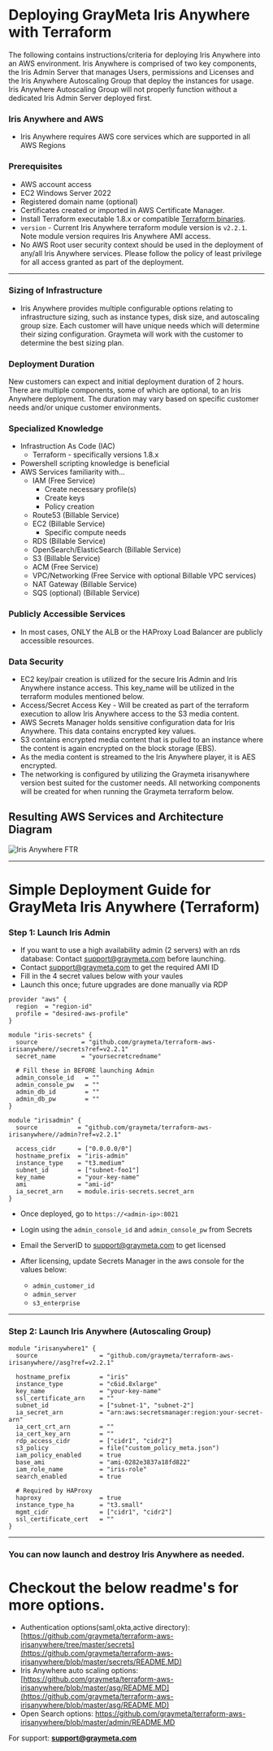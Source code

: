 # Deploying GrayMeta Iris Anywhere with Terraform
The following contains instructions/criteria for deploying Iris Anywhere into an AWS environment.  Iris Anywhere is comprised of two key components, the Iris Admin Server that manages Users, permissions and Licenses and the Iris Anywhere Autoscaling Group that deploy the instances for usage. Iris Anywhere Autoscaling Group will not properly function without a dedicated Iris Admin Server deployed first. 
 

### Iris Anywhere and AWS
* Iris Anywhere requires AWS core services which are supported in all AWS Regions
  
### Prerequisites
* AWS account access
* EC2 Windows Server 2022
* Registered domain name (optional)
* Certificates created or imported in AWS Certificate Manager.
* Install Terraform executable 1.8.x or compatible [Terraform binaries](https://releases.hashicorp.com/terraform/).
* `version` - Current Iris Anywhere terraform module version is `v2.2.1`. Note module version requires Iris Anywhere AMI access.
* No AWS Root user security context should be used in the deployment of any/all Iris Anywhere services.  Please follow the policy of least privilege for all access granted as part of the deployment. 
***

### Sizing of Infrastructure
* Iris Anywhere provides multiple configurable options relating to infrastructure sizing, such as instance types, disk size, and autoscaling group size.  Each customer will have unique needs which will determine their sizing configuration.  Graymeta will work with the customer to determine the best sizing plan.

### Deployment Duration
New customers can expect and initial deployment duration of 2 hours.  There are multiple components, some of which are optional, to an Iris Anywhere deployment.  The duration may vary based on specific customer needs and/or unique customer environments.

### Specialized Knowledge
* Infrastruction As Code (IAC)
  * Terraform - specifically versions 1.8.x
* Powershell scripting knowledge is beneficial
* AWS Services familiarity with...
  * IAM (Free Service)
    * Create necessary profile(s)
    * Create keys
    * Policy creation
  * Route53 (Billable Service)
  * EC2 (Billable Service)
    * Specific compute needs  
  * RDS (Billable Service)
  * OpenSearch/ElasticSearch (Billable Service)
  * S3 (Billable Service)
  * ACM (Free Service)
  * VPC/Networking (Free Service with optional Billable VPC services)
  * NAT Gateway (Billable Service)
  * SQS (optional) (Billable Service)


### Publicly Accessible Services
* In most cases, ONLY the ALB or the HAProxy Load Balancer are publicly accessible resources.

### Data Security
* EC2 key/pair creation is utilized for the secure Iris Admin and Iris Anywhere instance access.  This key_name will be utilized in the terraform modules mentioned below.
* Access/Secret Access Key - Will be created as part of the terraform execution to allow Iris Anywhere access to the S3 media content.
* AWS Secrets Manager holds sensitive configuration data for Iris Anywhere. This data contains encrypted key values.
* S3 contains encrypted media content that is pulled to an instance where the content is again encrypted on the block storage (EBS).
* As the media content is streamed to the Iris Anywhere player, it is AES encrypted. 
* The networking is configured by utilizing the Graymeta irisanywhere version best suited for the customer needs. All networking components will be created for when running the Graymeta terraform below.


## Resulting AWS Services and Architecture Diagram
![Iris Anywhere FTR](https://user-images.githubusercontent.com/13397511/191809033-b4e93fe0-42c7-4edb-baaa-132d439abcfc.jpg)

---
# Simple Deployment Guide for GrayMeta Iris Anywhere (Terraform)

### Step 1: Launch Iris Admin

* If you want to use a high availability admin (2 servers) with an rds database: Contact [support@graymeta.com](mailto:support@graymeta.com) before launching.
* Contact [support@graymeta.com](mailto:support@graymeta.com) to get the required AMI ID
* Fill in the 4 secret values below with your vaules
* Launch this once; future upgrades are done manually via RDP

```hcl
provider "aws" {
  region  = "region-id"
  profile = "desired-aws-profile"
}

module "iris-secrets" {    
  source            = "github.com/graymeta/terraform-aws-irisanywhere//secrets?ref=v2.2.1"
  secret_name       = "yoursecretcredname"

  # Fill these in BEFORE launching Admin
  admin_console_id   = ""
  admin_console_pw   = ""
  admin_db_id        = ""
  admin_db_pw        = ""
}

module "irisadmin" {
  source           = "github.com/graymeta/terraform-aws-irisanywhere//admin?ref=v2.2.1"

  access_cidr      = ["0.0.0.0/0"]
  hostname_prefix  = "iris-admin"
  instance_type    = "t3.medium"
  subnet_id        = ["subnet-foo1"]
  key_name         = "your-key-name"
  ami              = "ami-id"
  ia_secret_arn    = module.iris-secrets.secret_arn
}
```

* Once deployed, go to `https://<admin-ip>:8021`
* Login using the `admin_console_id` and `admin_console_pw` from Secrets
* Email the ServerID to [support@graymeta.com](mailto:support@graymeta.com) to get licensed
* After licensing, update Secrets Manager in the aws console for the values below:

  * `admin_customer_id`
  * `admin_server`
  * `s3_enterprise`

---

### Step 2: Launch Iris Anywhere (Autoscaling Group)

```hcl
module "irisanywhere1" {
  source                 = "github.com/graymeta/terraform-aws-irisanywhere//asg?ref=v2.2.1"

  hostname_prefix        = "iris"
  instance_type          = "c6id.8xlarge"
  key_name               = "your-key-name"
  ssl_certificate_arn    = ""
  subnet_id              = ["subnet-1", "subnet-2"]
  ia_secret_arn          = "arn:aws:secretsmanager:region:your-secret-arn"
  ia_cert_crt_arn        = ""
  ia_cert_key_arn        = ""
  rdp_access_cidr        = ["cidr1", "cidr2"]
  s3_policy              = file("custom_policy_meta.json")
  iam_policy_enabled     = true
  base_ami               = "ami-0282e3837a18fd822"
  iam_role_name          = "iris-role"
  search_enabled         = true

  # Required by HAProxy
  haproxy                = true
  instance_type_ha       = "t3.small"
  mgmt_cidr              = ["cidr1", "cidr2"]
  ssl_certificate_cert   = ""
}
```

---

### You can now launch and destroy Iris Anywhere as needed. 
# Checkout the below readme's for more options.
* Authentication options(saml,okta,active directory): [https://github.com/graymeta/terraform-aws-irisanywhere/tree/master/secrets](https://github.com/graymeta/terraform-aws-irisanywhere/blob/master/secrets/README.MD)
* Iris Anywhere auto scaling options: [https://github.com/graymeta/terraform-aws-irisanywhere/blob/master/asg/README.MD](https://github.com/graymeta/terraform-aws-irisanywhere/blob/master/asg/README.MD)
* Open Search options: https://github.com/graymeta/terraform-aws-irisanywhere/blob/master/admin/README.MD


For support: **[support@graymeta.com](mailto:support@graymeta.com)**

